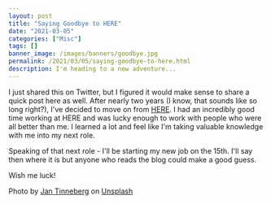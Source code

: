 ```yaml
---
layout: post
title: "Saying Goodbye to HERE"
date: "2021-03-05"
categories: ["Misc"]
tags: []
banner_image: /images/banners/goodbye.jpg
permalink: /2021/03/05/saying-goodbye-to-here.html
description: I'm heading to a new adventure...
---
```


I just shared this on Twitter, but I figured it would make sense to share a quick post here as well. After nearly two years (I know, that sounds like so long right?), I've decided to move on from [HERE](https://here.com). I had an incredibly good time working at HERE and was lucky enough to work with people who were all better than me. I learned a lot and feel like I'm taking valuable knowledge with me into my next role. 

Speaking of that next role - I'll be starting my new job on the 15th. I'll say then where it is but anyone who reads the blog could make a good guess. 

Wish me luck!

<span>Photo by <a href="https://unsplash.com/@craft_ear?utm_source=unsplash&amp;utm_medium=referral&amp;utm_content=creditCopyText">Jan Tinneberg</a> on <a href="https://unsplash.com/s/photos/goodbye?utm_source=unsplash&amp;utm_medium=referral&amp;utm_content=creditCopyText">Unsplash</a></span>